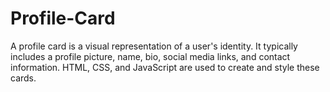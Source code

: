 # Profile-Card
A profile card is a visual representation of a user's identity. It typically includes a profile picture, name, bio, social media links, and contact information. HTML, CSS, and JavaScript are used to create and style these cards.
